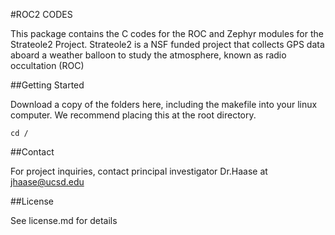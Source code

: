 #ROC2 CODES

This package contains the C codes for the ROC and Zephyr modules for the Strateole2 Project.
Strateole2 is a NSF funded project that collects GPS data aboard a weather balloon to study the atmosphere, known as radio occultation (ROC)

##Getting Started

Download a copy of the folders here, including the makefile into your linux computer. We recommend placing this at the root directory.
```
cd /
```

##Contact

For project inquiries, contact principal investigator Dr.Haase at jhaase@ucsd.edu

##License

See license.md for details
